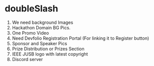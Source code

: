 # doubleSlash

1. We need background Images
2. Hackathon Domain BG Pics.
3. One Promo Video
4. Need Devfolio Registration Portal (For linking it to Register button)
5. Sponsor and Speaker Pics
6. Prize Distribution or Prizes Section
7. IEEE JUSB logo with latest copyright
8. Discord server
